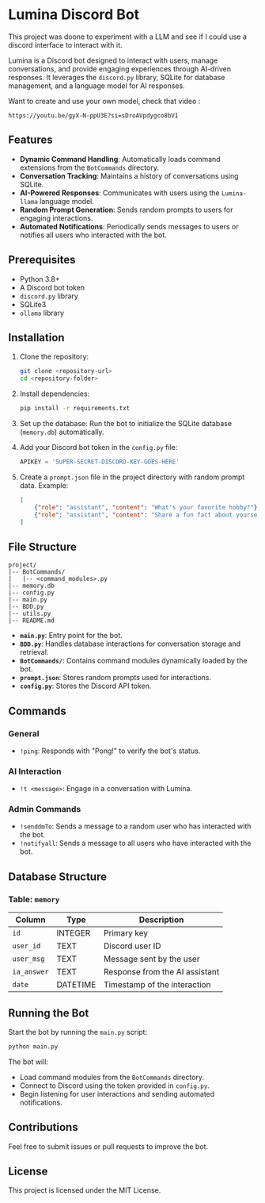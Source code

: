 # Lumina Discord Bot

This project was doone to experiment with a LLM and see if I could use a discord interface to interact with it. 

Lumina is a Discord bot designed to interact with users, manage conversations, and provide engaging experiences through AI-driven responses. It leverages the `discord.py` library, SQLite for database management, and a language model for AI responses.

Want to create and use your own model, check that video : 
```
https://youtu.be/gyX-N-ppU3E?si=sDroAVpdygco8bV1 
```

## Features

- **Dynamic Command Handling**: Automatically loads command extensions from the `BotCommands` directory.
- **Conversation Tracking**: Maintains a history of conversations using SQLite.
- **AI-Powered Responses**: Communicates with users using the `Lumina-llama` language model.
- **Random Prompt Generation**: Sends random prompts to users for engaging interactions.
- **Automated Notifications**: Periodically sends messages to users or notifies all users who interacted with the bot.

## Prerequisites

- Python 3.8+
- A Discord bot token
- `discord.py` library
- SQLite3
- `ollama` library

## Installation

1. Clone the repository:
   ```bash
   git clone <repository-url>
   cd <repository-folder>
   ```

2. Install dependencies:
   ```bash
   pip install -r requirements.txt
   ```

3. Set up the database:
   Run the bot to initialize the SQLite database (`memory.db`) automatically.

4. Add your Discord bot token in the `config.py` file:
   ```python
   APIKEY = 'SUPER-SECRET-DISCORD-KEY-GOES-HERE'
   ```

5. Create a `prompt.json` file in the project directory with random prompt data. Example:
   ```json
   [
       {"role": "assistant", "content": "What's your favorite hobby?"},
       {"role": "assistant", "content": "Share a fun fact about yourself!"}
   ]
   ```

## File Structure

```
project/
|-- BotCommands/
|   |-- <command_modules>.py
|-- memory.db
|-- config.py
|-- main.py
|-- BDD.py
|-- utils.py
|-- README.md
```

- **`main.py`**: Entry point for the bot.
- **`BDD.py`**: Handles database interactions for conversation storage and retrieval.
- **`BotCommands/`**: Contains command modules dynamically loaded by the bot.
- **`prompt.json`**: Stores random prompts used for interactions.
- **`config.py`**: Stores the Discord API token.

## Commands

### General
- `!ping`: Responds with "Pong!" to verify the bot's status.

### AI Interaction
- `!t <message>`: Engage in a conversation with Lumina.

### Admin Commands
- `!senddmTo`: Sends a message to a random user who has interacted with the bot.
- `!notifyall`: Sends a message to all users who have interacted with the bot.

## Database Structure

### Table: `memory`
| Column       | Type    | Description                     |
|--------------|---------|---------------------------------|
| `id`         | INTEGER | Primary key                    |
| `user_id`    | TEXT    | Discord user ID                |
| `user_msg`   | TEXT    | Message sent by the user       |
| `ia_answer`  | TEXT    | Response from the AI assistant |
| `date`       | DATETIME | Timestamp of the interaction   |

## Running the Bot

Start the bot by running the `main.py` script:
```bash
python main.py
```

The bot will:
- Load command modules from the `BotCommands` directory.
- Connect to Discord using the token provided in `config.py`.
- Begin listening for user interactions and sending automated notifications.

## Contributions

Feel free to submit issues or pull requests to improve the bot.

## License

This project is licensed under the MIT License.
